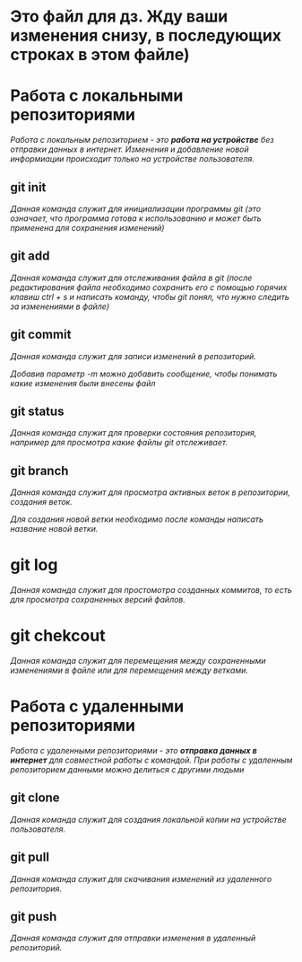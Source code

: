 # Это файл для дз. Жду ваши изменения снизу, в последующих строках в этом файле)


# Работа с локальными репозиториями

*Работа с локальным репозиторием - это **работа на устройстве** без отправки данных в интернет.*
*Изменения и добавление новой информиации происходит только на устройстве пользователя.*


## git init

*Данная команда служит для инициализации программы git (это означает, что программа готова к использованию и может быть применена для сохранения изменений)* 


## git add

*Данная команда служит для отслеживания файла в git (после редактирования файла необходимо сохранить его с помощью горячих клавиш ctrl + s и написать команду, чтобы git понял, что нужно следить за изменениями в файле)*


## git commit

*Данная команда служит для записи изменений в репозиторий.*

*Добавив параметр -m можно добавить сообщение, чтобы понимать какие изменения были внесены файл*


## git status

*Данная команда служит для проверки состояния репозитория, например для просмотра какие файлы git отслеживает.*


## git branch

*Данная команда служит для просмотра активных веток в репозитории, создания веток.*

*Для создания новой ветки необходимо после команды написать название новой ветки.*


# git log

*Данная команда служит для простомотра созданных коммитов, то есть для просмотра сохраненных версий файлов.*

# git chekcout

*Данная команда служит для перемещения между сохраненными изменениями в файле или для перемещения между ветками.*

# Работа с удаленными репозиториями

*Работа с удаленными репозиториями - это **отправка данных в интернет** для совместной работы с командой. При работы с удаленным репозиторием данными можно делиться с другими людьми*


## git clone

*Данная команда служит для создания локальной копии на устройстве пользователя.*


## git pull

*Данная команда служит для скачивания изменений из удаленного репозитория.*


## git push

*Данная команда служит для отправки изменения в удаленный репозиторий.*